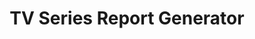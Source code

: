 ---
title: "TV Series Report Generator"
description: "using SQL and Python I built this super cool thing that shows you how good your taste in tv shows is! i.e. shows you whatever you would ever want to know about young sheldon and other amazing shows!"
image:
    url: "../../assets/photos/youngsheldon.png"
    alt: "Report of the TV series Young Sheldon"
link: "https://github.com/mdoheny9/tv-series-report-generator"
---